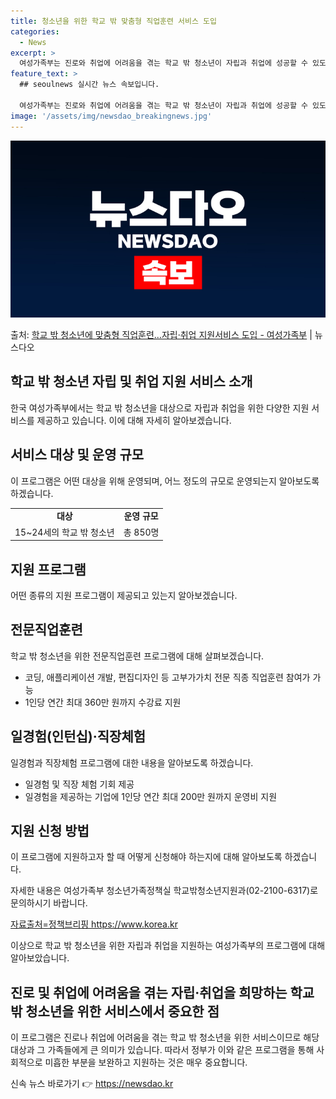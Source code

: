```yaml
---
title: 청소년을 위한 학교 밖 맞춤형 직업훈련 서비스 도입
categories:
  - News
excerpt: >
  여성가족부는 진로와 취업에 어려움을 겪는 학교 밖 청소년이 자립과 취업에 성공할 수 있도록 전문직업훈련, 일…
feature_text: >
  ## seoulnews 실시간 뉴스 속보입니다.

  여성가족부는 진로와 취업에 어려움을 겪는 학교 밖 청소년이 자립과 취업에 성공할 수 있도록 전문직업훈련, 일…
image: '/assets/img/newsdao_breakingnews.jpg'
---
```


![뉴스다오 속보](/assets/img/newsdao_breakingnews.jpg)

<p>출처: <a href="https://newsdao.kr/3028" rel="dofollow">학교 밖 청소년에 맞춤형 직업훈련…자립·취업 지원서비스 도입 - 여성가족부</a> | 뉴스다오</p>

<h2 data-ke-size="size26">학교 밖 청소년 자립 및 취업 지원 서비스 소개</h2>
<p data-ke-size="size16">한국 여성가족부에서는 학교 밖 청소년을 대상으로 자립과 취업을 위한 다양한 지원 서비스를 제공하고 있습니다. 이에 대해 자세히 알아보겠습니다.</p>

<h2 data-ke-size="size26">서비스 대상 및 운영 규모</h2>
<p data-ke-size="size16">이 프로그램은 어떤 대상을 위해 운영되며, 어느 정도의 규모로 운영되는지 알아보도록 하겠습니다.</p>
<table>
	<tr>
		<td style="text-align: center; height: 17px;"><b>대상</b></td>
		<td style="text-align: center; height: 17px;"><b>운영 규모</b></td>
	</tr>
	<tr>
		<td style="text-align: center; height: 17px;">15~24세의 학교 밖 청소년</td>
		<td style="text-align: center; height: 17px;">총 850명</td>
	</tr>
</table>

<h2 data-ke-size="size26">지원 프로그램</h2>
<p data-ke-size="size16">어떤 종류의 지원 프로그램이 제공되고 있는지 알아보겠습니다.</p>

<h2 data-ke-size="size26">전문직업훈련</h2>
<p data-ke-size="size16">학교 밖 청소년을 위한 전문직업훈련 프로그램에 대해 살펴보겠습니다.</p>
<ul>
	<li>코딩, 애플리케이션 개발, 편집디자인 등 고부가가치 전문 직종 직업훈련 참여가 가능</li>
	<li>1인당 연간 최대 360만 원까지 수강료 지원</li>
</ul>

<h2 data-ke-size="size26">일경험(인턴십)·직장체험</h2>
<p data-ke-size="size16">일경험과 직장체험 프로그램에 대한 내용을 알아보도록 하겠습니다.</p>
<ul>
	<li>일경험 및 직장 체험 기회 제공</li>
	<li>일경험을 제공하는 기업에 1인당 연간 최대 200만 원까지 운영비 지원</li>
</ul>

<h2 data-ke-size="size26">지원 신청 방법</h2>
<p data-ke-size="size16">이 프로그램에 지원하고자 할 때 어떻게 신청해야 하는지에 대해 알아보도록 하겠습니다.</p>
<p data-ke-size="size16">자세한 내용은 여성가족부 청소년가족정책실 학교밖청소년지원과(02-2100-6317)로 문의하시기 바랍니다.</p>
<p data-ke-size="size16"><a href="https://newsdao.kr/3028">자료출처=정책브리핑 https://www.korea.kr</a></p>
<p data-ke-size="size16">이상으로 학교 밖 청소년을 위한 자립과 취업을 지원하는 여성가족부의 프로그램에 대해 알아보았습니다.</p>
<h2 data-ke-size="size26"> 진로 및 취업에 어려움을 겪는 자립·취업을 희망하는 학교 밖 청소년을 위한 서비스에서 중요한 점</h2>
<p data-ke-size="size16">이 프로그램은 진로나 취업에 어려움을 겪는 학교 밖 청소년을 위한 서비스이므로 해당 대상과 그 가족들에게 큰 의미가 있습니다. 따라서 정부가 이와 같은 프로그램을 통해 사회적으로 미흡한 부분을 보완하고 지원하는 것은 매우 중요합니다.</p> 

신속 뉴스 바로가기 👉 <a href="https://newsdao.kr" rel="dofollow">https://newsdao.kr</a>


